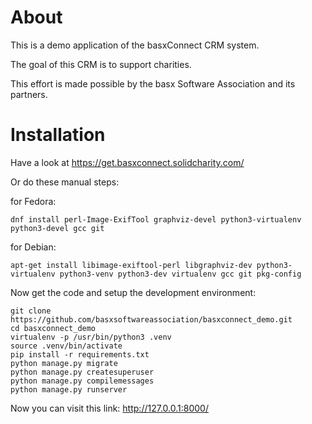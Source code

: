 About
=====

This is a demo application of the basxConnect CRM system.

The goal of this CRM is to support charities.

This effort is made possible by the basx Software Association and its partners.

Installation
============

Have a look at https://get.basxconnect.solidcharity.com/

Or do these manual steps:

for Fedora:

```
dnf install perl-Image-ExifTool graphviz-devel python3-virtualenv python3-devel gcc git
```

for Debian:
```
apt-get install libimage-exiftool-perl libgraphviz-dev python3-virtualenv python3-venv python3-dev virtualenv gcc git pkg-config
```

Now get the code and setup the development environment:

```
git clone https://github.com/basxsoftwareassociation/basxconnect_demo.git
cd basxconnect_demo
virtualenv -p /usr/bin/python3 .venv
source .venv/bin/activate
pip install -r requirements.txt
python manage.py migrate
python manage.py createsuperuser
python manage.py compilemessages
python manage.py runserver
```

Now you can visit this link: http://127.0.0.1:8000/
